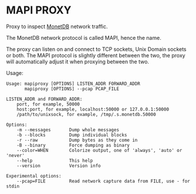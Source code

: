 MAPI PROXY
==========

Proxy to inspect [MonetDB] network traffic.

[MonetDB]: https://www.monetdb.org/

The MonetDB network protocol is called MAPI, hence the name.

The proxy can listen on and connect to TCP sockets, Unix Domain sockets or both.
The MAPI protocol is slightly different between the two, the proxy will
automatically adjust it when proxying between the two.

Usage:

```plain
Usage: mapiproxy [OPTIONS] LISTEN_ADDR FORWARD_ADDR
       mapiproxy [OPTIONS] --pcap PCAP_FILE

LISTEN_ADDR and FORWARD_ADDR:
    port, for example, 50000
    host:port, for example, localhost:50000 or 127.0.0.1:50000
    /path/to/unixsock, for example, /tmp/.s.monetdb.50000

Options:
    -m --messages       Dump whole messages
    -b --blocks         Dump individual blocks
    -r --raw            Dump bytes as they come in
    -B --binary         Force dumping as binary
    --color=WHEN        Colorize output, one of 'always', 'auto' or 'never'
    --help              This help
    --version           Version info

Experimental options:
    --pcap=FILE         Read network capture data from FILE, use - for stdin
```
